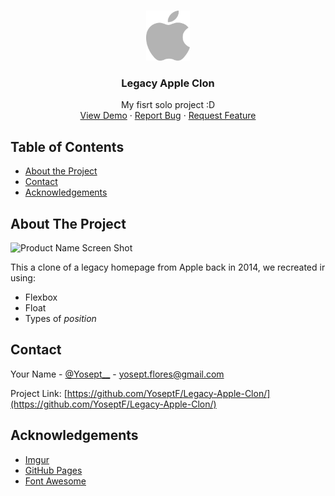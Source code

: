 <!--
*** Thanks for checking out this README Template. If you have a suggestion that would
*** make this better, please fork the repo and create a pull request or simply open
*** an issue with the tag "enhancement".
*** Thanks again! Now go create something AMAZING! :D
-->





<!-- PROJECT SHIELDS -->
<!--
*** I'm using markdown "reference style" links for readability.
*** Reference links are enclosed in brackets [ ] instead of parentheses ( ).
*** See the bottom of this document for the declaration of the reference variables
*** for contributors-url, forks-url, etc. This is an optional, concise syntax you may use.
*** https://www.markdownguide.org/basic-syntax/#reference-style-links
-->




<!-- PROJECT LOGO -->
<br />
<p align="center">
  <a href="https://github.com/YoseptF/Legacy-Apple-Clon">
    <img src="./images/logogo.png" alt="Logo" width="70" height="80">
  </a>

  <h3 align="center">Legacy Apple Clon</h3>

  <p align="center">
    My fisrt solo project :D
    <br />
    <a href="https://rawcdn.githack.com/YoseptF/Legacy-Apple-Clon/12a4008e1325c127243ff02f106f41a803688287/">View Demo</a>
    ·
    <a href="https://github.com/YoseptF/Legacy-Apple-Clon/issues">Report Bug</a>
    ·
    <a href="https://github.com/YoseptF/Legacy-Apple-Clon/issues">Request Feature</a>
  </p>
</p>



<!-- TABLE OF CONTENTS -->
## Table of Contents

* [About the Project](#about-the-project)
* [Contact](#contact)
* [Acknowledgements](#acknowledgements)



<!-- ABOUT THE PROJECT -->
## About The Project

![Product Name Screen Shot](https://i.imgur.com/ShXRMan.jpg)

This a clone of a legacy homepage from Apple back in 2014, we recreated ir using:

* Flexbox
* Float
* Types of _position_


<!-- CONTACT -->
## Contact

Your Name - [@Yosept__](https://twitter.com/Yosept__) - yosept.flores@gmail.com

Project Link: [https://github.com/YoseptF/Legacy-Apple-Clon/](https://github.com/YoseptF/Legacy-Apple-Clon/)



<!-- ACKNOWLEDGEMENTS -->
## Acknowledgements
* [Imgur](https://www.imgur.com)
* [GitHub Pages](https://pages.github.com)
* [Font Awesome](https://fontawesome.com)






